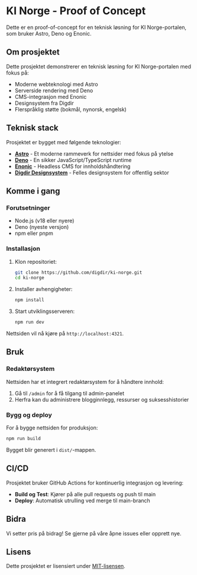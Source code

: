 # KI Norge - Proof of Concept

Dette er en proof-of-concept for en teknisk løsning for KI Norge-portalen, som bruker Astro, Deno og Enonic.

## Om prosjektet

Dette prosjektet demonstrerer en teknisk løsning for KI Norge-portalen med fokus på:

- Moderne webteknologi med Astro
- Serverside rendering med Deno
- CMS-integrasjon med Enonic
- Designsystem fra Digdir
- Flerspråklig støtte (bokmål, nynorsk, engelsk)

## Teknisk stack

Prosjektet er bygget med følgende teknologier:

- **[Astro](https://astro.build/)** - Et moderne rammeverk for nettsider med fokus på ytelse
- **[Deno](https://deno.land/)** - En sikker JavaScript/TypeScript runtime
- **[Enonic](https://enonic.com/)** - Headless CMS for innholdshåndtering
- **[Digdir Designsystem](https://designsystemet.no/)** - Felles designsystem for offentlig sektor

## Komme i gang

### Forutsetninger

- Node.js (v18 eller nyere)
- Deno (nyeste versjon)
- npm eller pnpm

### Installasjon

1. Klon repositoriet:
   ```bash
   git clone https://github.com/digdir/ki-norge.git
   cd ki-norge
   ```

2. Installer avhengigheter:
   ```bash
   npm install
   ```

3. Start utviklingsserveren:
   ```bash
   npm run dev
   ```

Nettsiden vil nå kjøre på `http://localhost:4321`.

## Bruk

### Redaktørsystem

Nettsiden har et integrert redaktørsystem for å håndtere innhold:

1. Gå til `/admin` for å få tilgang til admin-panelet
2. Herfra kan du administrere blogginnlegg, ressurser og suksesshistorier

### Bygg og deploy

For å bygge nettsiden for produksjon:

```bash
npm run build
```

Bygget blir generert i `dist/`-mappen.

## CI/CD

Prosjektet bruker GitHub Actions for kontinuerlig integrasjon og levering:

- **Build og Test**: Kjører på alle pull requests og push til main
- **Deploy**: Automatisk utrulling ved merge til main-branch

## Bidra

Vi setter pris på bidrag! Se gjerne på våre åpne issues eller opprett nye.

## Lisens

Dette prosjektet er lisensiert under [MIT-lisensen](LICENSE).
